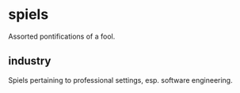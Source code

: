# spiels
Assorted pontifications of a fool.

## industry
Spiels pertaining to professional settings, esp. software engineering.
